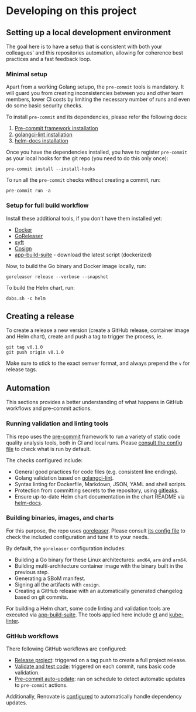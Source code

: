 # Developing on this project

## Setting up a local development environment

The goal here is to have a setup that is consistent with both your colleagues' and this repositories automation,
allowing for coherence best practices and a fast feedback loop.

### Minimal setup

Apart from a working Golang setupo, the `pre-commit` tools is mandatory. It will guard you from creating inconsistencies
between you and other team members, lower CI costs by limiting the necessary number of runs and even do some basic
security checks.

To install `pre-commit` and its dependencies, please refer the following docs:

1. [Pre-commit framework installation](https://pre-commit.com/#install)
2. [golangci-lint installation](https://golangci-lint.run/usage/install/)
3. [helm-docs installation](https://github.com/norwoodj/helm-docs#installation)

Once you have the dependencies installed, you have to register `pre-commit` as your local hooks for the git repo
(you need to do this only once):

```nohighlight
pre-commit install --install-hooks
```

To run all the `pre-commit` checks without creating a commit, run:

```nohighlight
pre-commit run -a
```

### Setup for full build workflow

Install these additional tools, if you don't have them installed yet:

- [Docker](https://www.docker.com/products/docker-desktop/)
- [GoReleaser](https://goreleaser.com/)
- [syft](https://github.com/anchore/syft)
- [Cosign](https://github.com/sigstore/cosign)
- [app-build-suite](https://github.com/giantswarm/app-build-suite/releases) - download the latest script (dockerized)

Now, to build the Go binary and Docker image locally, run:

```nohighlight
goreleaser release --verbose --snapshot
```

To build the Helm chart, run:

```nohighlight
dabs.sh -c helm
```

## Creating a release

To create a release a new version (create a GitHub release, container image and Helm chart), create and push a tag
to trigger the process, ie.

```nohighlight
git tag v0.1.0
git push origin v0.1.0
```

Make sure to stick to the exact semver format, and always prepend the `v` for release tags.

## Automation

This sections provides a better understanding of what happens in GitHub workflows and pre-commit actions.

### Running validation and linting tools

This repo uses the [pre-commit](https://pre-commit.com/) framework to run a variety of static code quality analysis tools,
both in CI and local runs. Please [consult the config file](../.pre-commit-config.yaml) to check what is run by default.

The checks configured include:

- General good practices for code files (e.g. consistent line endings).
- Golang validation based on [golangci-lint](https://golangci-lint.run/).
- Syntax linting for Dockerfile, Markdown, JSON, YAML and shell scripts.
- Protection from committing secrets to the repository, using [gitleaks](https://github.com/gitleaks/gitleaks).
- Ensure up-to-date Helm chart documentation in the chart README via [helm-docs](https://github.com/norwoodj/helm-docs).

### Building binaries, images, and charts

For this purpose, the repo uses [goreleaser](https://goreleaser.com/). Please consult [its config file](../.goreleaser.yaml)
to check the included configuration and tune it to your needs.

By default, the `goreleaser` configuration includes:

- Building a Go binary for these Linux architectures: `amd64`, `arm` and `arm64`.
- Building multi-architecture container image with the binary built in the previous step.
- Generating a SBoM manifest.
- Signing all the artifacts with `cosign`.
- Creating a GitHub release with an automatically generated changelog based on git commits.

For building a Helm chart, some code linting and validation tools are executed via
[app-build-suite](https://github.com/giantswarm/app-build-suite/). The tools applied here include
[ct](https://github.com/helm/chart-testing) and [kube-linter](https://github.com/stackrox/kube-linter).

### GitHub workflows

There following GitHub workflows are configured:

- [Release project](../.github/workflows/release.yaml): triggered on a tag push to create a full project release.
- [Validate and test code](../.github/workflows/validate-test.yaml): triggered on each commit, runs basic
   code validation.
- [Pre-commit auto-update](.github/workflows/update-pre-commit.yaml): ran on schedule to detect
  automatic updates to `pre-commit` actions.

Additionally, Renovate is [configured](renovate.json) to automatically handle dependency updates.
